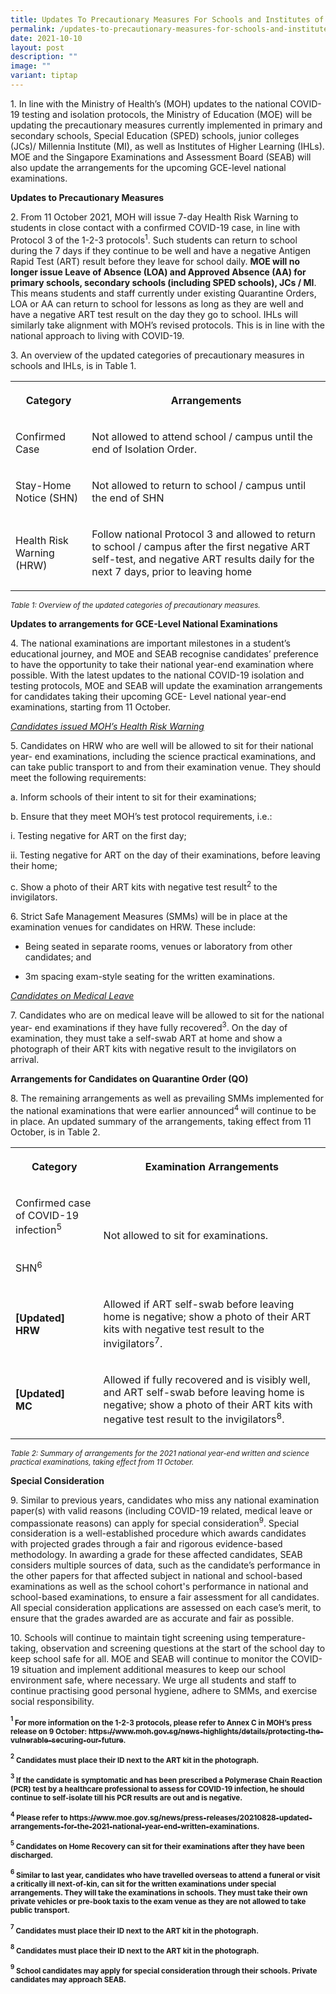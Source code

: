 ```yaml
---
title: Updates To Precautionary Measures For Schools and Institutes of Higher Learning
permalink: /updates-to-precautionary-measures-for-schools-and-institutes-of-higher-learning/
date: 2021-10-10
layout: post
description: ""
image: ""
variant: tiptap
---
```

<p>1. In line with the Ministry of Health’s (MOH) updates to the national
COVID-19 testing and isolation protocols, the Ministry of Education (MOE)
will be updating the precautionary measures currently implemented in primary
and secondary schools, Special Education (SPED) schools, junior colleges
(JCs)/ Millennia Institute (MI), as well as Institutes of Higher Learning
(IHLs). MOE and the Singapore Examinations and Assessment Board (SEAB)
will also update the arrangements for the upcoming GCE-level national examinations.</p>
<p><strong>Updates to Precautionary Measures</strong>
</p>
<p>2. From 11 October 2021, MOH will issue 7-day Health Risk Warning to students
in close contact with a confirmed COVID-19 case, in line with Protocol
3 of the 1-2-3 protocols<sup>1</sup>. Such students can return to school
during the 7 days if they continue to be well and have a negative Antigen
Rapid Test (ART) result before they leave for school daily. <strong>MOE will no longer issue Leave of Absence (LOA) and Approved Absence (AA) for primary schools, secondary schools (including SPED schools), JCs / MI</strong>.
This means students and staff currently under existing Quarantine Orders,
LOA or AA can return to school for lessons as long as they are well and
have a negative ART test result on the day they go to school. IHLs will
similarly take alignment with MOH’s revised protocols. This is in line
with the national approach to living with COVID-19.</p>
<p>3. An overview of the updated categories of precautionary measures in
schools and IHLs, is in Table 1.</p>
<table style="minWidth: 50px">
<colgroup>
<col>
<col>
</colgroup>
<tbody>
<tr>
<th rowspan="1" colspan="1">
<p>Category</p>
</th>
<th rowspan="1" colspan="1">
<p>Arrangements</p>
</th>
</tr>
<tr>
<td rowspan="1" colspan="1">
<p>Confirmed Case</p>
</td>
<td rowspan="1" colspan="1">
<p>Not allowed to attend school / campus until the end of Isolation Order.</p>
</td>
</tr>
<tr>
<td rowspan="1" colspan="1">
<p>Stay-Home Notice (SHN)</p>
</td>
<td rowspan="1" colspan="1">
<p>Not allowed to return to school / campus until the end of SHN</p>
</td>
</tr>
<tr>
<td rowspan="1" colspan="1">
<p>Health Risk Warning (HRW)</p>
</td>
<td rowspan="1" colspan="1">
<p>Follow national Protocol 3 and allowed to return to school / campus after
the first negative ART self-test, and negative ART results daily for the
next 7 days, prior to leaving home</p>
</td>
</tr>
</tbody>
</table>
<p><em><sub>Table 1: Overview of the updated categories of precautionary measures.</sub></em>
</p>
<p><strong>Updates to arrangements for GCE-Level National Examinations</strong>
</p>
<p>4. The national examinations are important milestones in a student’s educational
journey, and MOE and SEAB recognise candidates’ preference to have the
opportunity to take their national year-end examination where possible.
With the latest updates to the national COVID-19 isolation and testing
protocols, MOE and SEAB will update the examination arrangements for candidates
taking their upcoming GCE- Level national year-end examinations, starting
from 11 October.</p>
<p><em><u>Candidates issued MOH’s Health Risk Warning</u></em>
</p>
<p>5. Candidates on HRW who are well will be allowed to sit for their national
year- end examinations, including the science practical examinations, and
can take public transport to and from their examination venue. They should
meet the following requirements:</p>
<p>a. Inform schools of their intent to sit for their examinations;</p>
<p>b. Ensure that they meet MOH’s test protocol requirements, i.e.:</p>
<p>i. Testing negative for ART on the first day;</p>
<p>ii. Testing negative for ART on the day of their examinations, before
leaving their home;</p>
<p>c. Show a photo of their ART kits with negative test result<sup>2</sup> to
the invigilators.</p>
<p>6. Strict Safe Management Measures (SMMs) will be in place at the examination
venues for candidates on HRW. These include:</p>
<ul data-tight="true" class="tight">
<li>
<p>Being seated in separate rooms, venues or laboratory from other candidates;
and</p>
</li>
<li>
<p>3m spacing exam-style seating for the written examinations.</p>
</li>
</ul>
<p></p>
<p><em><u>Candidates on Medical Leave</u></em>
</p>
<p>7. Candidates who are on medical leave will be allowed to sit for the
national year- end examinations if they have fully recovered<sup>3</sup>.
On the day of examination, they must take a self-swab ART at home and show
a photograph of their ART kits with negative result to the invigilators
on arrival.</p>
<p><strong>Arrangements for Candidates on Quarantine Order (QO)</strong>
</p>
<p>8. The remaining arrangements as well as prevailing SMMs implemented for
the national examinations that were earlier announced<sup>4 </sup>will
continue to be in place. An updated summary of the arrangements, taking
effect from 11 October, is in Table 2.</p>
<table style="minWidth: 50px">
<colgroup>
<col>
<col>
</colgroup>
<tbody>
<tr>
<th rowspan="1" colspan="1">
<p>Category</p>
</th>
<th rowspan="1" colspan="1">
<p>Examination Arrangements</p>
</th>
</tr>
<tr>
<td rowspan="1" colspan="1">
<p>Confirmed case of COVID-19 infection<sup>5</sup>
</p>
</td>
<td rowspan="2" colspan="1">
<p>Not allowed to sit for examinations.</p>
</td>
</tr>
<tr>
<td rowspan="1" colspan="1">
<p>SHN<sup>6</sup>
</p>
</td>
</tr>
<tr>
<td rowspan="1" colspan="1">
<p><strong>[Updated]<br>HRW</strong>
</p>
</td>
<td rowspan="1" colspan="1">
<p>Allowed if ART self-swab before leaving home is negative; show a photo
of their ART kits with negative test result to the invigilators<sup>7</sup>.</p>
</td>
</tr>
<tr>
<td rowspan="1" colspan="1">
<p><strong>[Updated]<br>MC</strong>
</p>
</td>
<td rowspan="1" colspan="1">
<p>Allowed if fully recovered and is visibly well, and ART self-swab before
leaving home is negative; show a photo of their ART kits with negative
test result to the invigilators<sup>8</sup>.</p>
</td>
</tr>
</tbody>
</table>
<p><em><sub>Table 2: Summary of arrangements for the 2021 national year-end written and science practical examinations, taking effect from 11 October.</sub></em>
</p>
<p><strong>Special Consideration</strong>
</p>
<p>9. Similar to previous years, candidates who miss any national examination
paper(s) with valid reasons (including COVID-19 related, medical leave
or compassionate reasons) can apply for special consideration<sup>9</sup>.
Special consideration is a well-established procedure which awards candidates
with projected grades through a fair and rigorous evidence-based methodology.
In awarding a grade for these affected candidates, SEAB considers multiple
sources of data, such as the candidate’s performance in the other papers
for that affected subject in national and school-based examinations as
well as the school cohort's performance in national and school-based examinations,
to ensure a fair assessment for all candidates. All special consideration
applications are assessed on each case’s merit, to ensure that the grades
awarded are as accurate and fair as possible.</p>
<p>10. Schools will continue to maintain tight screening using temperature-taking,
observation and screening questions at the start of the school day to keep
school safe for all. MOE and SEAB will continue to monitor the COVID-19
situation and implement additional measures to keep our school environment
safe, where necessary. We urge all students and staff to continue practising
good personal hygiene, adhere to SMMs, and exercise social responsibility.</p>
<p><strong><sup><sub>1</sub></sup><sub> For more information on the 1-2-3 protocols, please refer to Annex C in MOH’s press release on 9 October: </sub><a href="https://www.moh.gov.sg/news-highlights/details/protecting-the-vulnerable-securing-our-future" rel="noopener noreferrer nofollow" target="_blank"><sub>https://www.moh.gov.sg/news-highlights/details/protecting-the-vulnerable-securing-our-future</sub></a><sub>.</sub></strong>
</p>
<p><strong><sup><sub>2</sub></sup><sub> Candidates must place their ID next to the ART kit in the photograph.</sub></strong>
</p>
<p><strong><sup><sub>3</sub></sup><sub> If the candidate is symptomatic and has been prescribed a Polymerase Chain Reaction (PCR) test by a healthcare professional to assess for COVID-19 infection, he should continue to self-isolate till his PCR results are out and is negative.</sub></strong>
</p>
<p><strong><sup><sub>4</sub></sup><sub> Please refer to </sub><a href="https://www.moe.gov.sg/news/press-releases/20210828-updated-arrangements-for-the-2021-national-year-end-written-examinations" rel="noopener noreferrer nofollow" target="_blank"><sub>https://www.moe.gov.sg/news/press-releases/20210828-updated-arrangements-for-the-2021-national-year-end-written-examinations</sub></a><sub>.</sub></strong>
</p>
<p><strong><sup><sub>5</sub></sup><sub> Candidates on Home Recovery can sit for their examinations after they have been discharged.</sub></strong>
</p>
<p><strong><sup><sub>6</sub></sup><sub> Similar to last year, candidates who have travelled overseas to attend a funeral or visit a critically ill next-of-kin, can sit for the written examinations under special arrangements. They will take the examinations in schools. They must take their own private vehicles or pre-book taxis to the exam venue as they are not allowed to take public transport.</sub></strong>
</p>
<p><strong><sup><sub>7</sub></sup><sub> Candidates must place their ID next to the ART kit in the photograph.</sub></strong>
</p>
<p><strong><sup><sub>8</sub></sup><sub> Candidates must place their ID next to the ART kit in the photograph.</sub></strong>
</p>
<p><strong><sup><sub>9</sub></sup><sub> School candidates may apply for special consideration through their schools. Private candidates may approach SEAB.</sub></strong>
</p>
<p></p>